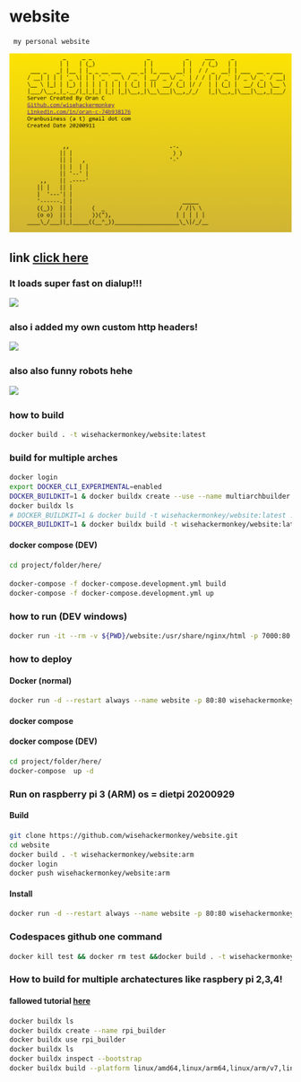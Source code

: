 # website
```text
 my personal website
```

![](./screen_v1.png)
## link [click here](orancollins.com)

### It loads super fast on dialup!!!
![](./dialup_speed.gif)
### also i added my own custom http headers!
![](https://i.imgur.com/WGvbHwi.png)
### also also funny robots hehe
![](https://i.imgur.com/o0x61eF.png)

### how to build 
```bash
docker build . -t wisehackermonkey/website:latest
```
### build for multiple arches
```bash
docker login
export DOCKER_CLI_EXPERIMENTAL=enabled
DOCKER_BUILDKIT=1 & docker buildx create --use --name multiarchbuilder
docker buildx ls
# DOCKER_BUILDKIT=1 & docker build -t wisehackermonkey/website:latest .
DOCKER_BUILDKIT=1 & docker buildx build -t wisehackermonkey/website:latest --platform=linux/arm,linux/arm64,linux/amd64 . --push

```

#### docker compose (DEV)
```bash
cd project/folder/here/

docker-compose -f docker-compose.development.yml build
docker-compose -f docker-compose.development.yml up
```


### how to run  (DEV windows)
```bash
docker run -it --rm -v ${PWD}/website:/usr/share/nginx/html -p 7000:80 wisehackermonkey/website:latest
```


### how to deploy
#### Docker (normal)
```bash
docker run -d --restart always --name website -p 80:80 wisehackermonkey/website:latest
```
#### docker compose
#### docker compose (DEV)
```bash
cd project/folder/here/
docker-compose  up -d
```
### Run on raspberry pi 3 (ARM) os = dietpi 20200929
#### Build
```bash
git clone https://github.com/wisehackermonkey/website.git
cd website
docker build . -t wisehackermonkey/website:arm
docker login
docker push wisehackermonkey/website:arm 
```

#### Install
```bash
docker run -d --restart always --name website -p 80:80 wisehackermonkey/website:arm
```

### Codespaces github one command
```bash
docker kill test && docker rm test &&docker build . -t wisehackermonkey/website:latest&&docker run -d --restart always --name test -p 80:80 wisehackermonkey/website:latest
```

### How to build for multiple archatectures like raspbery pi 2,3,4!
#### fallowed tutorial [here](https://collabnix.com/building-arm-based-docker-images-on-docker-desktop-made-possible-using-buildx/)
```bash
docker buildx ls
docker buildx create --name rpi_builder
docker buildx use rpi_builder
docker buildx ls
docker buildx inspect --bootstrap
docker buildx build --platform linux/amd64,linux/arm64,linux/arm/v7,linux/arm/v6 -t wisehackermonkey/website --push .
```
